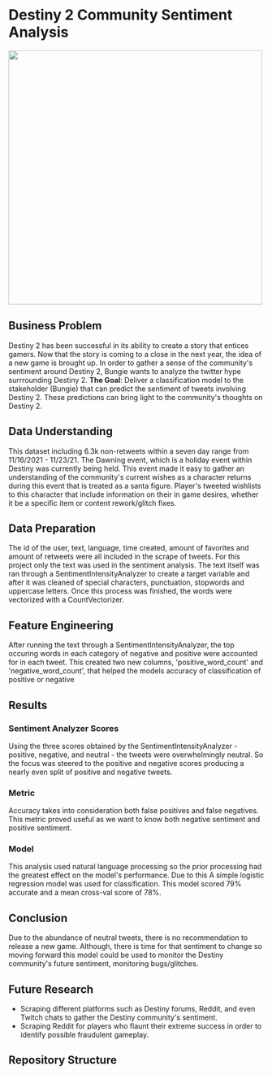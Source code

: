 # Destiny 2 Community Sentiment Analysis

<img src="https://external-content.duckduckgo.com/iu/?u=https%3A%2F%2Fimages7.alphacoders.com%2F112%2Fthumb-1920-1126860.jpg&f=1&nofb=1" width="500">

## Business Problem

Destiny 2 has been successful in its ability to create a story that entices gamers. Now that the story is coming to a close in the next year, the idea of a new game is brought up. In order to gather a sense of the community's sentiment around Destiny 2, Bungie wants to analyze the twitter hype surrrounding Destiny 2. **The Goal**: Deliver a classification model to the stakeholder (Bungie) that can predict the sentiment of tweets involving Destiny 2. These predictions can bring light to the community's thoughts on Destiny 2. 

## Data Understanding

This dataset including 6.3k non-retweets within a seven day range from 11/16/2021 - 11/23/21. The Dawning event, which is a holiday event within Destiny was currently being held. 
This event made it easy to gather an understanding of the community's current wishes as a character returns during this event that is treated as a santa figure. Player's tweeted wishlists to this character that include information on their in game desires, whether it be a specific item or content rework/glitch fixes. 

## Data Preparation

The id of the user, text, language, time created, amount of favorites and amount of retweets were all included in the scrape of tweets. For this project only the text was used in the sentiment analysis. The text itself was ran through a SentimentIntensityAnalyzer to create a target variable and after it was cleaned of special characters, punctuation, stopwords and uppercase letters. Once this process was finished, the words were vectorized with a CountVectorizer.

## Feature Engineering

After running the text through a SentimentIntensityAnalyzer, the top occuring words in each category of negative and positive were accounted for in each tweet. This created two new columns, 'positive_word_count' and 'negative_word_count', that helped the models accuracy of classification of positive or negative

## Results

### Sentiment Analyzer Scores
Using the three scores obtained by the SentimentIntensityAnalyzer - positive, negative, and neutral - the tweets were overwhelmingly neutral. So the focus was steered to the positive and negative scores producing a nearly even split of positive and negative tweets.

### Metric
Accuracy takes into consideration both false positives and false negatives. This metric proved useful as we want to know both negative sentiment and positive sentiment.

### Model
This analysis used natural language processing so the prior processing had the greatest effect on the model's performance. Due to this A simple logistic regression model was used for classification. This model scored 79% accurate and a mean cross-val score of 78%. 

## Conclusion

Due to the abundance of neutral tweets, there is no recommendation to release a new game. Although, there is time for that sentiment to change so moving forward this model could be used to monitor the Destiny community's future sentiment, monitoring bugs/glitches. 

## Future Research

* Scraping different platforms such as Destiny forums, Reddit, and even Twitch chats to gather the Destiny community's sentiment.
* Scraping Reddit for players who flaunt their extreme success in order to identify possible fraudulent gameplay.

## Repository Structure



